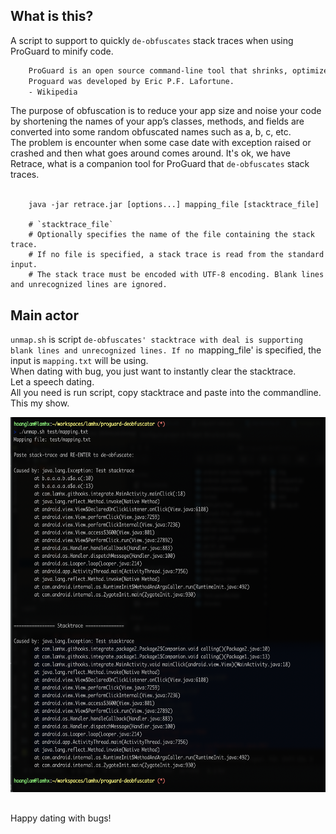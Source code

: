 ## What is this?
A script to support to quickly `de-obfuscates` stack traces when using ProGuard to minify code.

```txt
    ProGuard is an open source command-line tool that shrinks, optimizes and obfuscates Java code. It is able to optimize bytecode as well as detect and remove unused instructions. ProGuard is open source software.
    Proguard was developed by Eric P.F. Lafortune.
    - Wikipedia
```

The purpose of obfuscation is to reduce your app size and noise your code by shortening the names of your app’s classes, methods, and fields are converted into some random obfuscated names such as a, b, c, etc.<br>
The problem is encounter when some case date with exception raised or crashed and then what goes around comes around.
It's ok, we have Retrace, what is a companion tool for ProGuard that `de-obfuscates` stack traces.<br>
<br>

```shell
    java -jar retrace.jar [options...] mapping_file [stacktrace_file]

    # `stacktrace_file`
    # Optionally specifies the name of the file containing the stack trace. 
    # If no file is specified, a stack trace is read from the standard input. 
    # The stack trace must be encoded with UTF-8 encoding. Blank lines and unrecognized lines are ignored.
```

## Main actor
`unmap.sh` is script `de-obfuscates' stacktrace with deal is supporting blank lines and unrecognized lines.
If no `mapping_file' is specified, the input is `mapping.txt` will be using.<br>
When dating with bug, you just want to instantly clear the stacktrace.<br>
Let a speech dating.<br>
All you need is run script, copy stacktrace and paste into the commandline. This my show.<br>

<img src="img/datingwithbug.png" height="600" alt="Image"/>

## 
Happy dating with bugs!